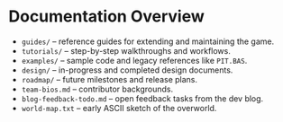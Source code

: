 # Documentation Overview

- `guides/` – reference guides for extending and maintaining the game.
- `tutorials/` – step-by-step walkthroughs and workflows.
- `examples/` – sample code and legacy references like `PIT.BAS`.
- `design/` – in-progress and completed design documents.
- `roadmap/` – future milestones and release plans.
- `team-bios.md` – contributor backgrounds.
- `blog-feedback-todo.md` – open feedback tasks from the dev blog.
- `world-map.txt` – early ASCII sketch of the overworld.

